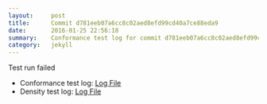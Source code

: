 ```yaml
---
layout:     post
title:      Commit d781eeb07a6cc8c02aed8efd99cd40a7ce88eda9
date:       2016-01-25 22:56:18
summary:    Conformance test log for commit d781eeb07a6cc8c02aed8efd99cd40a7ce88eda9.
category:   jekyll
---
```


Test run failed

- Conformance test log: [Log File](http://s3-us-west-2.amazonaws.com/kraken-e2e-logs/conformance/kraken_d781eeb07a6cc8c02aed8efd99cd40a7ce88eda9_conformance.log)
- Density test log: [Log File](http://s3-us-west-2.amazonaws.com/kraken-e2e-logs/conformance/kraken_d781eeb07a6cc8c02aed8efd99cd40a7ce88eda9_density.log)
